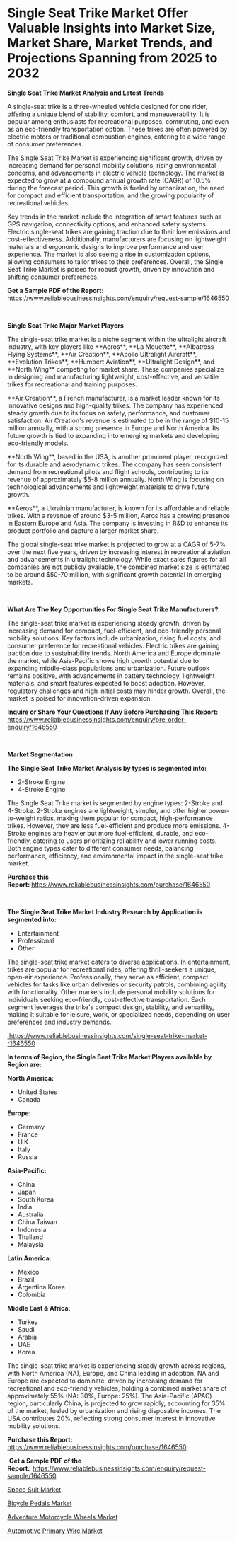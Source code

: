 <p><h1>Single Seat Trike Market Offer Valuable Insights into Market Size, Market Share, Market Trends, and Projections Spanning from 2025 to 2032</h1></p><p><strong>Single Seat Trike Market Analysis and Latest Trends</strong></p>
<p><p>A single-seat trike is a three-wheeled vehicle designed for one rider, offering a unique blend of stability, comfort, and maneuverability. It is popular among enthusiasts for recreational purposes, commuting, and even as an eco-friendly transportation option. These trikes are often powered by electric motors or traditional combustion engines, catering to a wide range of consumer preferences.</p><p>The Single Seat Trike Market is experiencing significant growth, driven by increasing demand for personal mobility solutions, rising environmental concerns, and advancements in electric vehicle technology. The market is expected to grow at a compound annual growth rate (CAGR) of 10.5% during the forecast period. This growth is fueled by urbanization, the need for compact and efficient transportation, and the growing popularity of recreational vehicles.</p><p>Key trends in the market include the integration of smart features such as GPS navigation, connectivity options, and enhanced safety systems. Electric single-seat trikes are gaining traction due to their low emissions and cost-effectiveness. Additionally, manufacturers are focusing on lightweight materials and ergonomic designs to improve performance and user experience. The market is also seeing a rise in customization options, allowing consumers to tailor trikes to their preferences. Overall, the Single Seat Trike Market is poised for robust growth, driven by innovation and shifting consumer preferences.</p></p>
<p><strong>Get a Sample PDF of the Report:&nbsp;</strong> <a href="https://www.reliablebusinessinsights.com/enquiry/request-sample/1646550?utm_campaign=60&utm_medium=2&utm_source=Github&utm_content=ia&utm_term=23012025&utm_id=single-seat-trike">https://www.reliablebusinessinsights.com/enquiry/request-sample/1646550</a></p>
<p>&nbsp;</p>
<p><strong>Single Seat Trike Major Market Players</strong></p>
<p><p>The single-seat trike market is a niche segment within the ultralight aircraft industry, with key players like **Aeros**, **La Mouette**, **Albatross Flying Systems**, **Air Creation**, **Apollo Ultralight Aircraft**, **Evolution Trikes**, **Humbert Aviation**, **Ultralight Design**, and **North Wing** competing for market share. These companies specialize in designing and manufacturing lightweight, cost-effective, and versatile trikes for recreational and training purposes.</p><p>**Air Creation**, a French manufacturer, is a market leader known for its innovative designs and high-quality trikes. The company has experienced steady growth due to its focus on safety, performance, and customer satisfaction. Air Creation's revenue is estimated to be in the range of $10-15 million annually, with a strong presence in Europe and North America. Its future growth is tied to expanding into emerging markets and developing eco-friendly models.</p><p>**North Wing**, based in the USA, is another prominent player, recognized for its durable and aerodynamic trikes. The company has seen consistent demand from recreational pilots and flight schools, contributing to its revenue of approximately $5-8 million annually. North Wing is focusing on technological advancements and lightweight materials to drive future growth.</p><p>**Aeros**, a Ukrainian manufacturer, is known for its affordable and reliable trikes. With a revenue of around $3-5 million, Aeros has a growing presence in Eastern Europe and Asia. The company is investing in R&D to enhance its product portfolio and capture a larger market share.</p><p>The global single-seat trike market is projected to grow at a CAGR of 5-7% over the next five years, driven by increasing interest in recreational aviation and advancements in ultralight technology. While exact sales figures for all companies are not publicly available, the combined market size is estimated to be around $50-70 million, with significant growth potential in emerging markets.</p></p>
<p>&nbsp;</p>
<p><strong>What Are The Key Opportunities For Single Seat Trike Manufacturers?</strong></p>
<p><p>The single-seat trike market is experiencing steady growth, driven by increasing demand for compact, fuel-efficient, and eco-friendly personal mobility solutions. Key factors include urbanization, rising fuel costs, and consumer preference for recreational vehicles. Electric trikes are gaining traction due to sustainability trends. North America and Europe dominate the market, while Asia-Pacific shows high growth potential due to expanding middle-class populations and urbanization. Future outlook remains positive, with advancements in battery technology, lightweight materials, and smart features expected to boost adoption. However, regulatory challenges and high initial costs may hinder growth. Overall, the market is poised for innovation-driven expansion.</p></p>
<p><strong>Inquire or Share Your Questions If Any Before Purchasing This Report:</strong> <a href="https://www.reliablebusinessinsights.com/enquiry/pre-order-enquiry/1646550?utm_campaign=60&utm_medium=2&utm_source=Github&utm_content=ia&utm_term=23012025&utm_id=single-seat-trike">https://www.reliablebusinessinsights.com/enquiry/pre-order-enquiry/1646550</a></p>
<p>&nbsp;</p>
<p><strong>Market Segmentation</strong></p>
<p><strong>The Single Seat Trike Market Analysis by types is segmented into:</strong></p>
<p><ul><li>2-Stroke Engine</li><li>4-Stroke Engine</li></ul></p>
<p><p>The Single Seat Trike market is segmented by engine types: 2-Stroke and 4-Stroke. 2-Stroke engines are lightweight, simpler, and offer higher power-to-weight ratios, making them popular for compact, high-performance trikes. However, they are less fuel-efficient and produce more emissions. 4-Stroke engines are heavier but more fuel-efficient, durable, and eco-friendly, catering to users prioritizing reliability and lower running costs. Both engine types cater to different consumer needs, balancing performance, efficiency, and environmental impact in the single-seat trike market.</p></p>
<p><strong>Purchase this Report:&nbsp;</strong><a href="https://www.reliablebusinessinsights.com/purchase/1646550?utm_campaign=60&utm_medium=2&utm_source=Github&utm_content=ia&utm_term=23012025&utm_id=single-seat-trike">https://www.reliablebusinessinsights.com/purchase/1646550</a></p>
<p>&nbsp;</p>
<p><strong>The Single Seat Trike Market Industry Research by Application is segmented into:</strong></p>
<p><ul><li>Entertainment</li><li>Professional</li><li>Other</li></ul></p>
<p><p>The single-seat trike market caters to diverse applications. In entertainment, trikes are popular for recreational rides, offering thrill-seekers a unique, open-air experience. Professionally, they serve as efficient, compact vehicles for tasks like urban deliveries or security patrols, combining agility with functionality. Other markets include personal mobility solutions for individuals seeking eco-friendly, cost-effective transportation. Each segment leverages the trike's compact design, stability, and versatility, making it suitable for leisure, work, or specialized needs, depending on user preferences and industry demands.</p></p>
<p><a href="https://www.reliablebusinessinsights.com/single-seat-trike-market-r1646550?utm_campaign=60&utm_medium=2&utm_source=Github&utm_content=ia&utm_term=23012025&utm_id=single-seat-trike">&nbsp;https://www.reliablebusinessinsights.com/single-seat-trike-market-r1646550</a></p>
<p><strong>In terms of Region, the Single Seat Trike Market Players available by Region are:</strong></p>
<p>
    <p> <strong> North America: </strong>
        <ul>
            <li>United States</li>
            <li>Canada</li>
        </ul>
        </p> 
    <p> <strong> Europe: </strong>
        <ul>
            <li>Germany</li>
            <li>France</li>
            <li>U.K.</li>
            <li>Italy</li>
            <li>Russia</li>
        </ul>
        </p> 
    <p> <strong> Asia-Pacific: </strong>
        <ul>
            <li>China</li>
            <li>Japan</li>
            <li>South Korea</li>
            <li>India</li>
            <li>Australia</li>
            <li>China Taiwan</li>
            <li>Indonesia</li>
            <li>Thailand</li>
            <li>Malaysia</li>
        </ul>
        </p> 
    <p> <strong> Latin America: </strong>
        <ul>
            <li>Mexico</li>
            <li>Brazil</li>
            <li>Argentina Korea</li>
            <li>Colombia</li>
        </ul>
        </p> 
    <p> <strong> Middle East & Africa: </strong>
        <ul>
            <li>Turkey</li>
            <li>Saudi</li>
            <li>Arabia</li>
            <li>UAE</li>
            <li>Korea</li>
        </ul>
    </p>
    </p>
<p><p>The single-seat trike market is experiencing steady growth across regions, with North America (NA), Europe, and China leading in adoption. NA and Europe are expected to dominate, driven by increasing demand for recreational and eco-friendly vehicles, holding a combined market share of approximately 55% (NA: 30%, Europe: 25%). The Asia-Pacific (APAC) region, particularly China, is projected to grow rapidly, accounting for 35% of the market, fueled by urbanization and rising disposable incomes. The USA contributes 20%, reflecting strong consumer interest in innovative mobility solutions.</p></p>
<p><strong>Purchase this Report: </strong><a href="https://www.reliablebusinessinsights.com/purchase/1646550?utm_campaign=60&utm_medium=2&utm_source=Github&utm_content=ia&utm_term=23012025&utm_id=single-seat-trike">https://www.reliablebusinessinsights.com/purchase/1646550</a></p>
<p>&nbsp;<strong>Get a Sample PDF of the Report:&nbsp;&nbsp;</strong><a href="https://www.reliablebusinessinsights.com/enquiry/request-sample/1646550?utm_campaign=60&utm_medium=2&utm_source=Github&utm_content=ia&utm_term=23012025&utm_id=single-seat-trike">https://www.reliablebusinessinsights.com/enquiry/request-sample/1646550</a></p>
<p><strong></strong></p>
<p><p><a href="https://github.com/chaturberville8181/Market-Research-Report-List-1/blob/main/space-suit-market.md?utm_campaign=60&utm_medium=2&utm_source=Github&utm_content=ia&utm_term=23012025&utm_id=single-seat-trike">Space Suit Market</a></p><p><a href="https://github.com/martomiko755/Market-Research-Report-List-1/blob/main/bicycle-pedals-market.md?utm_campaign=60&utm_medium=2&utm_source=Github&utm_content=ia&utm_term=23012025&utm_id=single-seat-trike">Bicycle Pedals Market</a></p><p><a href="https://github.com/carendesrochers299/Market-Research-Report-List-1/blob/main/adventure-motorcycle-wheels-market.md?utm_campaign=60&utm_medium=2&utm_source=Github&utm_content=ia&utm_term=23012025&utm_id=single-seat-trike">Adventure Motorcycle Wheels Market</a></p><p><a href="https://github.com/hannajuana198484/Market-Research-Report-List-1/blob/main/automotive-primary-wire-market.md?utm_campaign=60&utm_medium=2&utm_source=Github&utm_content=ia&utm_term=23012025&utm_id=single-seat-trike">Automotive Primary Wire Market</a></p></p>